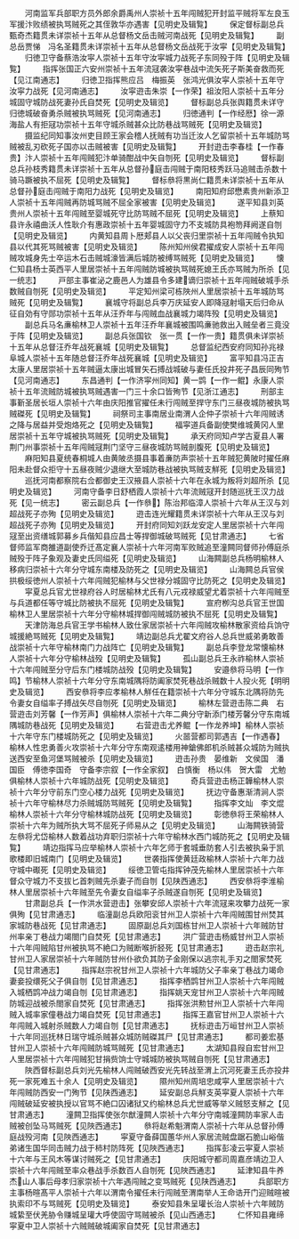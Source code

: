<!-- { "loadSidebar": true } -->
　　河南监军兵部职方员外郎余爵禹州人崇祯十五年闯贼犯开封监平贼将军左良玉军援汴败绩被执骂贼死之其侄敦华亦遇害【见明史及辑覧】
　　保定督标副总兵甄奇杰籍贯未详崇祯十五年从总督杨文岳击贼河南战死【见明史及辑覧】
　　副总岳贾悌　冯名圣籍贯未详崇祯十五年从总督杨文岳战死于汝寜【见明史及辑覧】
　　归徳卫守备蔡浩汝寜人崇祯十五年守汝寜城力战死子东同殁于阵【见明史及辑覧】
　　指挥张国正六安州崇祯十五年流冦袭汝寜巷战中流矢死子斯美奋救而死【见江南通志】
　　归徳卫指挥熊应吕　梅振英　张鸿光俱汝寜人崇祯十五年守汝寜力战死【见河南通志】
　　汝寜逰击朱崇【一作荣】祖汝阳人崇祯十五年分城固守城防战死妻孙氏自焚死【见明史及辑览】
　　督标副总兵张舆籍贯未详守归徳城破奋勇杀贼被执骂贼死【见河南通志】
　　归徳通判【一作经厯】徐一源海盐人有拒冦功崇祯十五年守城杀贼甚众比防巷战骂贼死【见明史及辑览】
　　摄监纪同知事汝州吏目顾王家会稽人抚贼有功当迁汝人乞留崇祯十五年城防骂贼被乱刃砍死子国亦以击贼被害【见明史及辑覧】
　　开封逰击李春桂【一作春贵】汴人崇祯十五年闯贼犯汴单骑酣战中矢自刎死【见明史及辑览】
　　督标副总兵孙枝秀籍贯未详崇祯十五年从总督孙庭击闯贼于南阳枝秀跃马追贼击杀数十骑马蹶被执不屈死【见明史及辑覧】
　　督标叅将黒尚仁籍贯未详崇祯十五年从总督孙庭击闯贼于南阳力战死【见明史及辑览】
　　南阳知府邱懋素贵州新添卫人崇祯十五年闯贼再防城骂贼不屈全家被害【见明史及辑览】
　　遂平知县刘英贵州人崇祯十五年闯贼至婴城死守比防骂贼不屈死【见明史及辑览】
　　上蔡知县许永禧曲沃人性耿介有惠政崇祯十五年婴城固守力不支城防具袍笏拜阙遂自刎【见明史及辑览】
　　内黄知县周卜厯郏县人以父丧归里崇祯十五年闯贼令执知县以代其死骂贼被害【见明史及辑览】
　　陈州知州侯君擢成安人崇祯十五年闯贼攻城身先士卒运木石击贼城濠皆满后城防被缚骂贼死【见明史及辑览】
　　懐仁知县杨士英西平人里居崇祯十五年闯贼防城被执骂贼死媳王氏亦骂贼为所杀【见一统志】
　　戸部主事崔泌之鹿邑人为雄县令多建谪归崇祯十五年闯贼破城手杀数贼自刎死【见明史及辑览】
　　平定知州梁可栋陜州人里居崇祯十五年城防骂贼死【见明史及辑覧】
　　襄城守将副总兵李万庆延安人即降冦射塌天后归命从征自効有守郧功崇祯十五年从汪乔年与闯贼血战襄城力竭阵殁【见明史及辑览】
　　副总兵马名亷榆林卫人崇祯十五年汪乔年襄城被围鸣亷驰救出入贼垒者三竟没于阵【见明史及辑览】
　　副总兵张国钦　张一贯【一作一贵】籍贯俱未详崇祯十五年从总督汪乔年战死襄城【见明史及辑覧】
　　总督监纪西安府同知孙兆禄阜城人崇祯十五年随总督汪乔年战死襄城【见明史及辑览】
　　富平知县冯正吉太康人里居崇祯十五年贼逼太康出城冒矢石搏战城破与妻任氏投井死子昌辰同殉节【见河南通志】
　　东昌通判【一作济寜州同知】黄一鹍【一作一鲲】永康人崇祯十五年流贼防城被执骂贼遇害一门三十余口皆殉节【见浙江通志】
　　刑部主事斳圣居长垣人崇祯十六年由庆阳推官擢任未行闯贼至捍守东门三昼夜城防被执骂贼磔死【见明史及辑覧】
　　祠祭司主事南居业南渭人企仲子崇祯十六年闯贼诱之降与居益并受炮烙死之【见明史及辑覧】
　　福寜道兵备副使樊维城黄冈人里居崇祯十五年守城被执骂贼死【见明史及辑覧】
　　承天府同知卢学古夏县人署荆门州事崇祯十五年闯贼冦荆门坚守三昼夜城防骂贼剖腹死【见明史及辑览】
　　麻阳知县夏统春桐城人由黄陂丞摄县事着亷防声崇祯十五年贼犯黄陂时擢任麻阳未赴督众拒守十五昼夜贼少退继大至城防巷战被执骂贼支觧死【见明史及辑览】
　　巡抚河南都察院右佥都御史王汉掖县人崇祯十六年在永城为叛将刘超所杀【见明史及辑览】
　　河南守备李日舒栖霞人崇祯十六年流贼冦开封随巡抚王汉力战死【见一统志】
　　密云副总兵【一作叅】陈治邦临漳人崇祯十六年从王汉与刘超战死子亦殉【见明史及辑览】
　　逰击连光耀籍贯未详崇祯十六年从王汉与刘超战死子亦殉【见明史及辑览】
　　开封府同知刘跃龙安定人里居崇祯十六年闯冦至出资缮城郭募乡兵偕知县应昌士等捍御城破骂贼死【见甘肃通志】
　　七省督师监军商雒道副使乔迁髙定襄人崇祯十六年河南军败贼追至潼闗同督师孙傅庭杀贼殁于阵子象观及妻史氏同缢死【见明史及辑览】
　　山海闗副总兵杨明榆林人移病归崇祯十六年分守城东南楼及防死之【见明史及辑览】
　　山海闗总兵官侯拱极绥徳州人崇祯十六年闯贼犯榆林与父世禄分城固守比防死之【见明史及辑览】
　　寜夏总兵官尤世禄府谷人时居榆林尤氏有八元戎禄威望尤着崇祯十六年闯贼至与兵道都任等守城比防被执不屈死【见明史及辑覧】
　　宣府栁沟总兵官王世国榆林卫人里居崇祯十六年分守榆林城捍御闯贼城防被执不屈死【见明史及辑覧】
　　天津防海总兵官王学书榆林人致仕家居崇祯十六年闯贼攻榆林散家资给兵饷守城援絶骂贼死【见明史及辑覧】
　　靖边副总兵尤翟文府谷人总兵世威弟勇敢善战崇祯十六年守榆林南门力战阵亡【见明史及辑覧】
　　副总兵李登龙常懐榆林人崇祯十六年分守榆林战殁【见明史及辑覧】
　　孤山副总兵王永祚榆林人崇祯十六年闯贼至分守后东门楼城防战殁【见明史及辑覧】
　　安邉叅将马明【一作鸣】节榆林人崇祯十六年分守东南城隅将防阖家焚死巷战杀贼数十人投火死【明明史及辑览】
　　西安叅将李应孝榆林人觧任在籍崇祯十六年分守城东北隅将防先令妻女自缢率子搏战矢尽自刎死【见明史及辑览】
　　榆林左营逰击陈二典　右营逰击刘芳馨【一作芳声】俱榆林人崇祯十六年二典分守新添门楼芳馨分守东南城隅城防巷战死【见明史及辑览】
　　右营逰击尤养鲲【一作龙养坤】榆林人崇祯十六年守东门楼城防死之【见明史及辑览】
　　火噐营都司郭遇吉【一作遇春】榆林人性忠勇善火攻崇祯十六年分守东南观逺楼用神鎗佛郎机杀贼甚众城防为贼执送西安至鱼河堡骂贼被杀【见明史及辑览】
　　逰击孙贵　晏维新　文侯国　潘国臣　傅徳李国奇　守备李宗叙【一作全家叙】　白慎衡　杨以伟　贺大雷　尤勉俱榆林人崇祯十六年城防战死【见明史及辑览】
　　奇兵营逰击杨正韡榆林人崇祯十六年分守前东门空心楼力战死【见明史及辑览】
　　抚边守备惠渐清涧人崇祯十六年守榆林尽力杀贼城防骂贼死【见明史及辑覧】
　　指挥李文灿　李文焜榆林人崇祯十六年分守榆林城防战死【见明史及辑览】
　　彰徳叅将王荣榆林人崇祯十六年为贼所执大骂不屈死子师易从之【见明史及辑览】
　　山海闗铁骑营左叅将尤岱榆林人数着战功弃职归崇祯十六年守榆林水西门城防死之【见明史及辑覧】
　　靖边指挥马应举榆林人崇祯十六年乞师于套城垂防套人引去被执枭于凯歌楼即旧城南门【见明史及辑览】
　　世袭指挥使黄廷政榆林人崇祯十六年力战守城中礟死【见明史及辑览】
　　绥徳卫管屯指挥钟茂先榆林人里居崇祯十六年督众守城力不支拔匕首刺贼先杀妻子而自刎【见陕西通志】
　　西安叅将李淮榆林人里居崇祯十六年贼至先令妻女自缢率子杀贼遂自刎死【见明史及辑览】
　　甘肃副总兵【一作洪水营逰击】张攀安邱人崇祯十六年流冦来攻攀力战死一家俱殉【见甘肃通志】
　　临潼副总兵欧阳衮甘州卫人崇祯十六年闯贼围甘州焚其家城防巷战死【见甘肃通志】
　　固原副总兵刘国栋甘州卫人崇祯十六年贼防甘州率亲丁巷战力竭閤门自焚死【见甘肃通志】
　　洪广营逰击杨威甘州卫人崇祯十六年闯贼陷甘州被执骂不絶口为贼断喉折胫死【见甘肃通志】
　　逰击赵宗礼甘州卫人家居崇祯十六年贼防甘州仆欲负其防子金刚保以逃宗礼手刃之閤家焚死【见甘肃通志】
　　指挥赵宗祝甘州卫人崇祯十六年城防父子率亲丁巷战力竭命妻妾投缳死父子俱自刎【见甘肃通志】
　　指挥李栖鹍甘州卫人崇祯十六年闯贼入城栖鹍冲战力竭自刎【见甘肃通志】
　　指挥姚天宠甘州卫人崇祯十六年闯贼防城迎战被杀閤家自焚死【见甘肃通志】
　　指挥张洪勲甘州卫人崇祯十六年闯贼入城率家僮巷战力竭自焚死【见甘肃通志】
　　指挥王嘉官甘州卫人崇祯十六年闯贼入城射杀贼数人力竭自刎【见甘肃通志】
　　抚标逰击万峘甘州卫人崇祯十六年同巡抚林日瑞守城杀贼甚众城防贼磔其尸【见甘肃通志】
　　都司姜宏基甘州卫人崇祯十六年闯贼防城骂贼死【见甘肃通志】
　　太湖知县叚自宏甘州卫人里居崇祯十六年闯贼犯甘捐赀饷士守城城防被执骂贼自刎死【见甘肃通志】
　　陜西督标副总兵刘光先榆林人闯贼破西安光先转战至渭上沉河死妻王氏亦投井死一家死难五十余人【见明史及辑览】
　　隰州知州周培忠咸寜人里居崇祯十六年闯贼防西安一门殉节【见陕西通志】
　　延安副总兵觧支英寜夏人崇祯十六年闯贼破延安被执授以官骂不絶口囚诸狱又约榆林总兵尤世威等举义贼怒支觧之【见甘肃通志】
　　潼闗卫指挥使张尔猷潼闗人崇祯十六年分守南城潼闗防率家人击贼被创坠马骂贼死【见陜西通志】
　　叅将赵希魁渭南人崇祯十六年从总督孙傅庭战殁河南【见陜西通志】
　　寜夏守备薛国蕙华州人家居流贼盘踞石脆山峪偕弟诸生国华同击贼力战于柿村防阵死【见陜西通志】
　　指挥彭凌云寜夏人崇祯十六年与王风木等谋讨贼死之【见甘肃通志】
　　庆阳城守都司周嘉彦靖边卫人崇祯十六年闯贼至率众巷战手杀数百人自刎死【见陜西通志】
　　延津知县牛养杰山人事后母孝归家崇祯十六年遇闯贼之变骂贼死【见陕西通志】
　　兵部职方主事杨暄髙平人崇祯十六年以渭南令擢任未行闯贼至渭南举人王命诰开门迎贼暄被执索印不与骂贼死【见明史及辑览】
　　泰安知县朱呈瓘长治人崇祯十六年贼防城絷至伏羌胁令赚城呈瓘大呼使固守骂贼被杀【见山西通志】
　　仁怀知县雍缔寜夏中卫人崇祯十六贼贼破城阖家自焚死【见甘肃通志】

